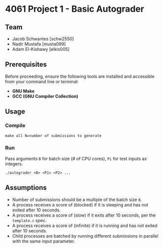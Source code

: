 # 4061 Project 1 - Basic Autograder
  
## Team
- Jacob Schwantes [schw2550]
- Nadir Mustafa [musta099]
- Adam El-Kishawy [elkis005]    

## Prerequisites

Before proceeding, ensure the following tools are installed and accessible from your command line or terminal:

- **GNU Make**
- **GCC (GNU Compiler Collection)**

## Usage
### Compile
```
make all N=number of submissions to generate
```
### Run
Pass arguments `B` for batch size (# of CPU cores), `Pi` for test inputs as integers.
```
./autograder <B> <P1> <P2> ...
```

## Assumptions
- Number of submissions should be a multiple of the batch size `B`.
- A process receives a score of (blocked) if it is sleeping and has not exited after 10 seconds.
- A process receives a score of (slow) if it exits after 10 seconds, per the `template.c` spec.
- A process receives a score of (infinite) if it is running and has not exited after 10 seconds.
- Child processes are batched by running different submissions in parallel with the same input parameter.